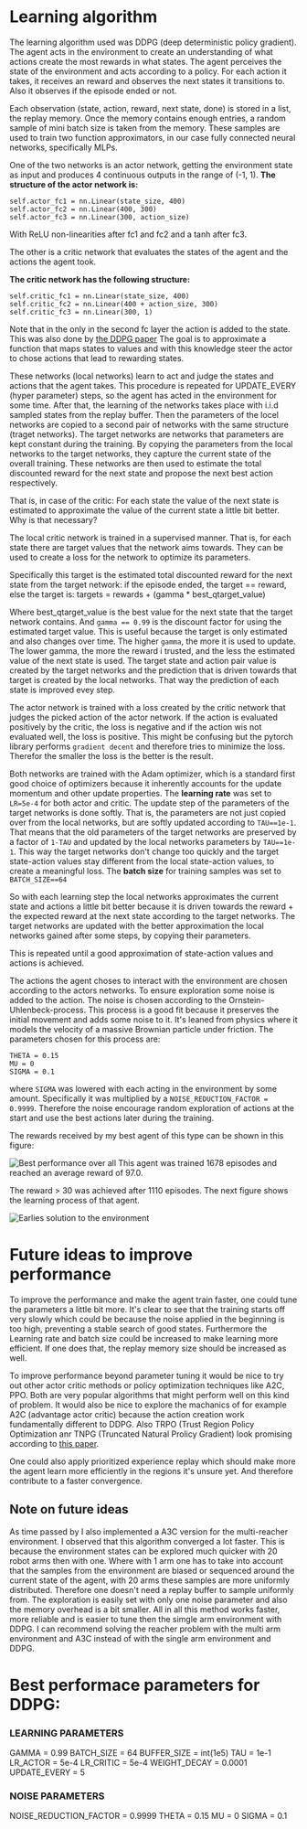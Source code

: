 # Learning algorithm
The learning algorithm used was DDPG (deep deterministic policy gradient).
The agent acts in the environment to create an understanding of what actions create the most rewards in what states.
The agent perceives the state of the environment and acts according to a policy. For each action it takes,
it receives an reward and observes the next states it transitions to. Also it observes if the episode ended or not.

Each observation (state, action, reward, next state, done) is stored in a list, the replay memory. Once the memory
contains enough entries, a random sample of mini batch size is taken from the memory. These samples are used to train
two function approximators, in our case fully connected neural networks, specifically MLPs.

One of the two networks is an actor network, getting the environment state as input and produces 4 continuous outputs
in the range of (-1, 1).
**The structure of the actor network is:**
```
self.actor_fc1 = nn.Linear(state_size, 400)
self.actor_fc2 = nn.Linear(400, 300)
self.actor_fc3 = nn.Linear(300, action_size)
```
With ReLU non-linearities after fc1 and fc2 and a tanh after fc3.

The other is a critic network that evaluates the states of the agent and the actions the agent took.

**The critic network has the following structure:**
```
self.critic_fc1 = nn.Linear(state_size, 400)
self.critic_fc2 = nn.Linear(400 + action_size, 300)
self.critic_fc3 = nn.Linear(300, 1)
```
Note that in the only in the second fc layer the action is added to the state. This was also done by
[the DDPG paper](https://arxiv.org/pdf/1509.02971.pdf)
The goal is to approximate a function that maps states to values and with this knowledge steer the actor to
 chose actions that lead to rewarding states.

These networks (local networks) learn to act and judge the states and actions that the agent takes.
This procedure is repeated for UPDATE_EVERY (hyper parameter) steps, so the agent has acted in the environment
for some time.
After that, the learning of the networks takes place with i.i.d sampled states from the replay buffer.
 Then the parameters of the locel networks are copied to a second pair of networks with the same structure
 (traget networks).
The target networks are networks that parameters are kept constant during the training. By copying the parameters
from the local networks to the target networks, they capture the current state of the overall training. These networks
are then used to estimate the total discounted reward for the next state and propose the next best action respectively.

That is, in case of the critic:
For each state the value of the next state is estimated to approximate the value of the current state a little
bit better. Why is that necessary?

The local critic network is trained in a supervised manner. That is, for each state there are target values that
the network aims towards. They can be used to create a loss for the network to optimize its parameters.

Specifically this target is the estimated total discounted reward for the next state from the target network:
if the episode ended, the target == reward, else the target is:
targets = rewards + (gamma * best_qtarget_value)

Where best_qtarget_value is the best value for the next state that the target network contains. And `gamma == 0.99` is the
discount factor for using the estimated target value. This is useful because the target is only estimated and also changes
over time. The higher `gamma`, the more it is used to update. The lower gamma, the more the reward i trusted, and the less
the estimated value of the next state is used. The target state and action pair value is created by the target networks
and the prediction that is driven towards that target is created by the local networks. That way the prediction of each
state is improved evey step.

The actor network is trained with a loss created by the critic network that judges the picked action of the actor network.
If the action is evaluated positively by the critic, the loss is negative and if the action wis not evaluated well,
the loss is positive. This might be confusing but the pytorch library performs `gradient decent` and therefore tries to
minimize the loss. Therefor the smaller the loss is the better is the result.

Both networks are trained with the Adam optimizer, which is a standard first good choice of optimizers because it inherently
accounts for the update momentum and other update properties. The **learning rate** was set to `LR=5e-4` for both
actor and critic.
The update step of the parameters of the target networks is done softly. That is, the parameters are not just copied
over from the local networks, but are softly updated according to `TAU==1e-1`. That means that the old parameters of
the target networks are preserved by a factor of `1-TAU` and updated by the local networks parameters by `TAU==1e-1`.
This way the target networks don't change too quickly and the target state-action values stay different from the local
state-action values, to create a meaningful loss. The **batch size** for training samples was set to `BATCH_SIZE==64`


So with each learning step the local networks approximates the current state and actions a little bit better because
it is driven towards the reward + the expected reward at the next state according to the target networks.
The target networks are updated with the better approximation the local networks gained after some steps,
by copying their parameters.

This is repeated until a good approximation of state-action values and actions is achieved.

The actions the agent choses to interact with the environment are chosen according to the actors networks. To ensure
exploration some noise is added to the action. The noise is chosen according to the Ornstein-Uhlenbeck-process.
This process is a good fit because it preserves the initial movement and adds some noise to it. It's leaned from
 physics where it models the velocity of a massive Brownian particle under friction. The parameters chosen for this
 process are:
 ```
THETA = 0.15
MU = 0
SIGMA = 0.1
 ```
 where `SIGMA` was lowered with each acting in the environment by some amount. Specifically it was multiplied by a
 `NOISE_REDUCTION_FACTOR = 0.9999`.
 Therefore the noise encourage random exploration of actions at the start and use the best actions later during the
 training.

The rewards received by my best agent of this type can be shown in this figure:

![Best performance over all](DDPG/best_model/score_plot_1678.jpg)
This agent was trained 1678 episodes and reached an average reward of 97.0.

The reward > 30 was achieved after 1110 episodes. The next figure shows the learning process of that agent.

![Earlies solution to the environment](DDPG/earliest_model/score_plot_1110.jpg)

# Future ideas to improve performance
To improve the performance and make the agent train faster, one could tune the parameters a little bit more. It's clear
to see that the training starts off very slowly which could be because the noise applied in the beginning is too high,
preventing a stable search of good states. Furthermore the Learning rate and batch size could be increased to make learning
more efficient. If one does that, the replay memory size should be increased as well.

To improve performance beyond parameter tuning it would be nice to try out other actor critic methods or policy optimization techniques like
A2C, PPO. Both are very popular algorithms that might perform well on this kind of problem. It would also be nice to
explore the machanics of for example A2C (advantage actor critic) because the action creation work fundamentally
different to DDPG. Also TRPO (Trust Region Policy Optimization anr TNPG (Truncated Natural Prolicy Gradient) look
promising according to [this paper](https://arxiv.org/pdf/1604.06778.pdf).

 One could also apply prioritized experience replay which should make more the agent learn more efficiently in the
 regions it's unsure yet. And therefore contribute to a faster convergence.

## Note on future ideas
As time passed by I also implemented a A3C version for the multi-reacher environment. I observed that this algorithm converged
a lot faster. This is because the environment states can be explored much quicker with 20 robot arms then with one. Where
with 1 arm one has to take into account that the samples from the environment are biased or sequenced around the current
state of the agent, with 20 arms these samples are more uniformly distributed. Therefore one doesn't need a replay buffer
to sample uniformly from. The exploration is easily set with only one noise parameter and also the memory overhead is a bit
smaller. All in all this method works faster, more reliable and is easier to tune then the simgle arm environment with DDPG.
I can recommend solving the reacher problem with the multi arm environment and A3C instead of with the single arm environment
and DDPG.

# Best performace parameters for DDPG:
### LEARNING PARAMETERS
GAMMA = 0.99
BATCH_SIZE = 64
BUFFER_SIZE = int(1e5)
TAU = 1e-1
LR_ACTOR = 5e-4
LR_CRITIC = 5e-4
WEIGHT_DECAY = 0.0001
UPDATE_EVERY = 5

### NOISE PARAMETERS
NOISE_REDUCTION_FACTOR = 0.9999
THETA = 0.15
MU = 0
SIGMA = 0.1
